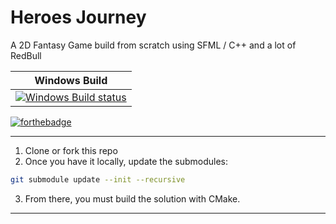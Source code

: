 # Heroes Journey
A 2D Fantasy Game build from scratch using SFML / C++ and a lot of RedBull

| Windows Build |
| ------------- |
| [![Windows Build status](https://ci.appveyor.com/api/projects/status/wfhbecvf17qvvae2?svg=true)](https://ci.appveyor.com/project/GeorgeWeb/heroes-journey)


[![forthebadge](https://forthebadge.com/images/badges/built-with-love.svg)](http://forthebadge.com)

---

1. Clone or fork this repo
0. Once you have it locally, update the submodules:

```bash 
git submodule update --init --recursive
```

3. From there, you must build the solution with CMake.

---
